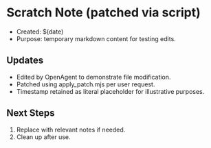 # Scratch Note (patched via script)

- Created: $(date)
- Purpose: temporary markdown content for testing edits.

## Updates

- Edited by OpenAgent to demonstrate file modification.
- Patched using apply_patch.mjs per user request.
- Timestamp retained as literal placeholder for illustrative purposes.

## Next Steps

1. Replace with relevant notes if needed.
2. Clean up after use.
